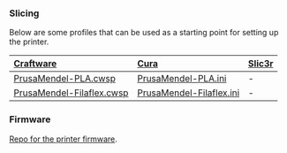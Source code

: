 ### Slicing

Below are some profiles that can be used as a starting point for setting up the printer.

[Craftware](http://www.craftunique.com/craftware) | [Cura](https://www.ultimaker.com/pages/our-software) | [Slic3r](http://slic3r.org/download)
:---------- | :------ | :--------
[PrusaMendel-PLA.cwsp](files/mendel/PrusaMendel-PLA.cwsp) | [PrusaMendel-PLA.ini](files/mendel/PrusaMendel-PLA.ini) | -
[PrusaMendel-Filaflex.cwsp](files/mendel/PrusaMendel-Filaflex.cwsp) | [PrusaMendel-Filaflex.ini](files/mendel/PrusaMendel-Filaflex.ini) | -



### Firmware

[Repo for the printer firmware](https://github.com/snhack/Prusa-Mendel-Firmware).